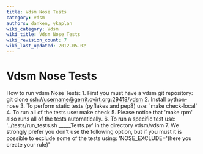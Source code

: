 ```yaml
---
title: Vdsm Nose Tests
category: vdsm
authors: danken, ykaplan
wiki_category: Vdsm
wiki_title: Vdsm Nose Tests
wiki_revision_count: 7
wiki_last_updated: 2012-05-02
---
```


# Vdsm Nose Tests

How to run vdsm Nose Tests: 1. First you must have a vdsm git repository: git clone <ssh://username@gerrit.ovirt.org:29418/vdsm> 2. Install python-nose 3. To perform static tests (pyflakes and pep8) use: 'make check-local' 4. To run all of the tests use: make check 5. Please notice that 'make rpm' also runs all of the tests automatically. 6. To run a specific test use: '../tests/run_tests.sh _____Tests.py' in the directory vdsm/vdsm 7. We strongly prefer you don't use the following option, but if you must it is possible to exclude some of the tests using: 'NOSE_EXCLUDE='(here you create your rule)'
